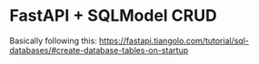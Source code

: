 # FastAPI + SQLModel CRUD

Basically following this: https://fastapi.tiangolo.com/tutorial/sql-databases/#create-database-tables-on-startup
